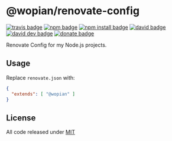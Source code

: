 # @wopian/renovate-config

[![travis badge]][travis]
[![npm badge]][npm]
[![npm install badge]][npm]
[![david badge]][david]
[![david dev badge]][david dev]
[![donate badge]][donate]

Renovate Config for my Node.js projects.

## Usage

Replace `renovate.json` with:

```json
{
  "extends": [ "@wopian" ]
}
```

## License

All code released under [MIT]

[mit]: https://github.com/wopian/eslint-config-wopian/blob/master/LICENSE.md

[travis]: https://travis-ci.com/wopian/renovate-config
[travis badge]: https://flat.badgen.net/travis/wopian/renovate-config

[npm]: https://www.npmjs.com/package/@wopian/renovate-config
[npm badge]: https://flat.badgen.net/npm/v/@wopian/renovate-config
[npm install badge]: https://flat.badgen.net/npm/dt/@wopian/renovate-config

[david]: https://david-dm.org/wopian/renovate-config
[david badge]: https://flat.badgen.net/david/dep/wopian/renovate-config

[david dev]: https://david-dm.org/wopian/renovate-config?type=dev
[david dev badge]: https://flat.badgen.net/david/dev/wopian/renovate-config

[donate]:https://paypal.me/wopian
[donate badge]:https://flat.badgen.net/badge/support%20me%20on/paypal.me/pink
